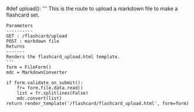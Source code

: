 #def upload():
    '''
    This is the route to upload a markdown file to make a flashcard set.

    Parameters
    ----------
    GET : /flashcard/upload
    POST : markdown file
    Returns
    -------
    Renders the flashcard_upload.html template.
    '''
    form = FileForm()
    mdc = MarkdownConverter

    if form.validate_on_submit():
        fr= form.file.data.read()
        list = fr.splitlines(False)
        mdc.convert(list)
    return render_template('/flashcard/flashcard_upload.html', form=form)
